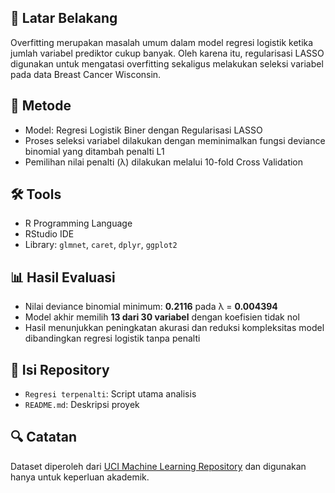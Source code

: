 ## 📌 Latar Belakang
Overfitting merupakan masalah umum dalam model regresi logistik ketika jumlah variabel prediktor cukup banyak. Oleh karena itu, regularisasi LASSO digunakan untuk mengatasi overfitting sekaligus melakukan seleksi variabel pada data Breast Cancer Wisconsin.

## 🧪 Metode
- Model: Regresi Logistik Biner dengan Regularisasi LASSO
- Proses seleksi variabel dilakukan dengan meminimalkan fungsi deviance binomial yang ditambah penalti L1
- Pemilihan nilai penalti (λ) dilakukan melalui 10-fold Cross Validation

## 🛠️ Tools
- R Programming Language
- RStudio IDE
- Library: `glmnet`, `caret`, `dplyr`, `ggplot2`

## 📊 Hasil Evaluasi
- Nilai deviance binomial minimum: **0.2116** pada λ = **0.004394**
- Model akhir memilih **13 dari 30 variabel** dengan koefisien tidak nol
- Hasil menunjukkan peningkatan akurasi dan reduksi kompleksitas model dibandingkan regresi logistik tanpa penalti

## 📁 Isi Repository
- `Regresi terpenalti`: Script utama analisis
- `README.md`: Deskripsi proyek

## 🔍 Catatan
Dataset diperoleh dari [UCI Machine Learning Repository](https://archive.ics.uci.edu/ml/datasets/Breast+Cancer+Wisconsin+(Diagnostic)) dan digunakan hanya untuk keperluan akademik.
